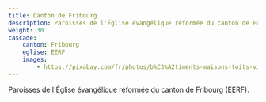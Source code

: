 ```yaml
---
title: Canton de Fribourg
description: Paroisses de l'Église évangélique réformée du canton de Fribourg (EERF).
weight: 30
cascade:
    canton: Fribourg
    eglise: EERF
    images:
        - https://pixabay.com/fr/photos/b%C3%A2timents-maisons-toits-ville-air-5477670/
---
```


Paroisses de l'Église évangélique réformée du canton de Fribourg (EERF).